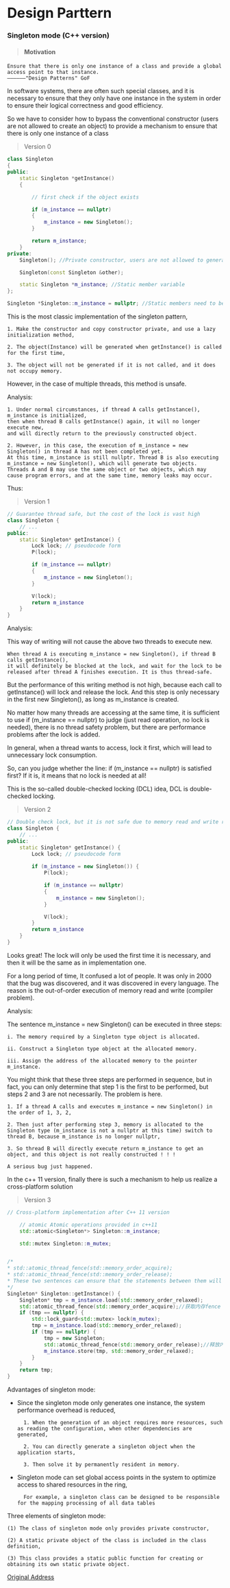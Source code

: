 # <font size=6>Design Parttern</font>

### Singleton mode (C++ version)

> #### Motivation

    Ensure that there is only one instance of a class and provide a global access point to that instance. 
    ——————"Design Patterns" GoF


In software systems, there are often such special classes, and it is necessary to ensure that they only have one instance in the system in order to ensure their logical correctness and good efficiency.

So we have to consider how to bypass the conventional constructor (users are not allowed to create an object) to provide a mechanism to ensure that there is only one instance of a class

> Version 0

```cpp
class Singleton
{
public:
    static Singleton *getInstance()
    {

        // first check if the object exists

        if (m_instance == nullptr)
        {
            m_instance = new Singleton();
        }

        return m_instance;
    }
private:
    Singleton(); //Private constructor, users are not allowed to generate objects themselves

    Singleton(const Singleton &other);

    static Singleton *m_instance; //Static member variable
};

Singleton *Singleton::m_instance = nullptr; //Static members need to be initialized first

```

This is the most classic implementation of the singleton pattern,

    1. Make the constructor and copy constructor private, and use a lazy initialization method,

    2. The object(Instance) will be generated when getInstance() is called for the first time, 

    3. The object will not be generated if it is not called, and it does not occupy memory.


However, in the case of multiple threads, this method is unsafe.

Analysis: 

    1. Under normal circumstances, if thread A calls getInstance(), m_instance is initialized, 
    then when thread B calls getInstance() again, it will no longer execute new, 
    and will directly return to the previously constructed object.

    2. However, in this case, the execution of m_instance = new Singleton() in thread A has not been completed yet. 
    At this time, m_instance is still nullptr. Thread B is also executing m_instance = new Singleton(), which will generate two objects. 
    Threads A and B may use the same object or two objects, which may cause program errors, and at the same time, memory leaks may occur.

Thus:

> Version 1

```cpp
// Guarantee thread safe, but the cost of the lock is vast high
class Singleton {
    // ...
public:
    static Singleton* getInstance() {
        Lock lock; // pseudocode form
        P(lock);

        if (m_instance == nullptr)
        {
            m_instance = new Singleton();
        }

        V(lock);
        return m_instance
    }    
}
```

Analysis: 

This way of writing will not cause the above two threads to execute new.

    When thread A is executing m_instance = new Singleton(), if thread B calls getInstance(), 
    it will definitely be blocked at the lock, and wait for the lock to be released after thread A finishes execution. It is thus thread-safe.

But the performance of this writing method is not high, because each call to getInstance() will lock and release the lock. And this step is only necessary in the first new Singleton(), as long as m_instance is created.

No matter how many threads are accessing at the same time, it is sufficient to use if (m_instance == nullptr) to judge (just read operation, no lock is needed), there is no thread safety problem, but there are performance problems after the lock is added.


In general, when a thread wants to access, lock it first, which will lead to unnecessary lock consumption.

So, can you judge whether the line: if (m_instance == nullptr) is satisfied first? If it is, it means that no lock is needed at all!

This is the so-called double-checked locking (DCL) idea, DCL is double-checked locking.

> Version 2

```cpp
// Double check lock, but it is not safe due to memory read and write reorder
class Singleton {
    // ...
public:
    static Singleton* getInstance() {
        Lock lock; // pseudocode form
        
        if (m_instance = new Singleton()) {
            P(lock);

            if (m_instance == nullptr)
            {
                m_instance = new Singleton();
            }

            V(lock);
        }
        return m_instance
    }    
}
```

Looks great! 
The lock will only be used the first time it is necessary, and then it will be the same as in implementation one.

For a long period of time, It confused a lot of people. It was only in 2000 that the bug was discovered, and it was discovered in every language. 
The reason is the out-of-order execution of memory read and write (compiler problem).

Analysis: 

The sentence m_instance = new Singleton() can be executed in three steps:

    i. The memory required by a Singleton type object is allocated.

    ii. Construct a Singleton type object at the allocated memory.

    iii. Assign the address of the allocated memory to the pointer m_instance.

You might think that these three steps are performed in sequence, but in fact, you can only determine that step 1 is the first to be performed, but steps 2 and 3 are not necessarily. The problem is here.

    1. If a thread A calls and executes m_instance = new Singleton() in the order of 1, 3, 2,

    2. Then just after performing step 3, memory is allocated to the Singleton type (m_instance is not a nullptr at this time) switch to thread B, because m_instance is no longer nullptr,

    3. So thread B will directly execute return m_instance to get an object, and this object is not really constructed ! ! !
    
    A serious bug just happened.

In the c++ 11 version, finally there is such a mechanism to help us realize a cross-platform solution

> Version 3

```cpp
// Cross-platform implementation after C++ 11 version

    // atomic Atomic operations provided in c++11
    std::atomic<Singleton*> Singleton::m_instance;  

    std::mutex Singleton::m_mutex;


/*
* std::atomic_thread_fence(std::memory_order_acquire); 
* std::atomic_thread_fence(std::memory_order_release);
* These two sentences can ensure that the statements between them will not be executed out of order.
*/
Singleton* Singleton::getInstance() {
    Singleton* tmp = m_instance.load(std::memory_order_relaxed);
    std::atomic_thread_fence(std::memory_order_acquire);//获取内存fence
    if (tmp == nullptr) {
        std::lock_guard<std::mutex> lock(m_mutex);
        tmp = m_instance.load(std::memory_order_relaxed);
        if (tmp == nullptr) {
            tmp = new Singleton;
            std::atomic_thread_fence(std::memory_order_release);//释放内存fence
            m_instance.store(tmp, std::memory_order_relaxed);
        }
    }
    return tmp;
}

```

Advantages of singleton mode:

- Since the singleton mode only generates one instance, the system performance overhead is reduced,

        1. When the generation of an object requires more resources, such as reading the configuration, when other dependencies are generated,
        
        2. You can directly generate a singleton object when the application starts,
        
        3. Then solve it by permanently resident in memory.

- Singleton mode can set global access points in the system to optimize access to shared resources in the ring,

        For example, a singleton class can be designed to be responsible for the mapping processing of all data tables

Three elements of singleton mode:

    (1) The class of singleton mode only provides private constructor,
    
    (2) A static private object of the class is included in the class definition,

    (3) This class provides a static public function for creating or obtaining its own static private object.


[Original Address](https://www.jianshu.com/p/edab2673ee6c)
